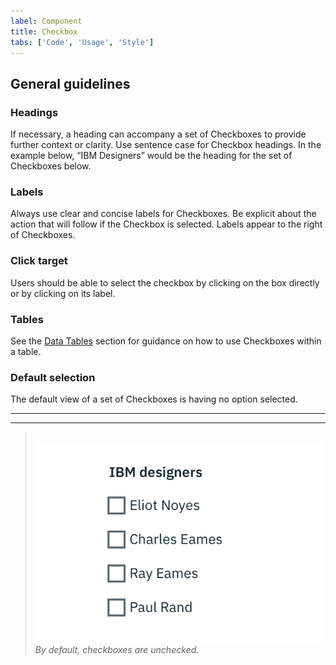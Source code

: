 ```yaml
---
label: Component
title: Checkbox
tabs: ['Code', 'Usage', 'Style']
---
```


## General guidelines

### Headings

If necessary, a heading can accompany a set of Checkboxes to provide further context or clarity. Use sentence case for Checkbox headings. In the example below, “IBM Designers” would be the heading for the set of Checkboxes below.

### Labels

Always use clear and concise labels for Checkboxes. Be explicit about the action that will follow if the Checkbox is selected. Labels appear to the right of Checkboxes.

### Click target

Users should be able to select the checkbox by clicking on the box directly or by clicking on its label.

### Tables

See the [Data Tables](/components/data-table/usage) section for guidance on how to use Checkboxes within a table.

### Default selection

The default view of a set of Checkboxes is having no option selected.

---
***
> 
![The default state for checkboxes is unchecked.](images/checkbox-usage-1.png)
_By default, checkboxes are unchecked._
